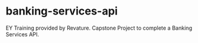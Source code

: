 # banking-services-api
EY Training provided by Revature. Capstone Project to complete a Banking Services API.
